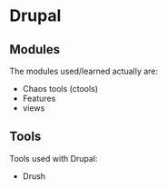 # Drupal

## Modules 
The modules used/learned actually are:

- Chaos tools (ctools) 
- Features
- views

## Tools
Tools used with Drupal:

- Drush